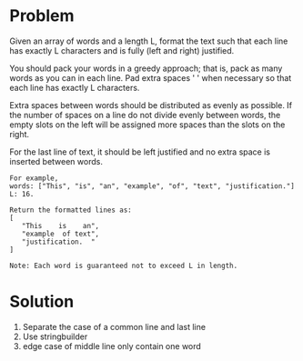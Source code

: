 Problem
===
Given an array of words and a length L, format the text such that each line has exactly L characters and is fully (left and right) justified.

You should pack your words in a greedy approach; that is, pack as many words as you can in each line. Pad extra spaces ' ' when necessary so that each line has exactly L characters.

Extra spaces between words should be distributed as evenly as possible. If the number of spaces on a line do not divide evenly between words, the empty slots on the left will be assigned more spaces than the slots on the right.

For the last line of text, it should be left justified and no extra space is inserted between words.

    For example,
    words: ["This", "is", "an", "example", "of", "text", "justification."]
    L: 16.

    Return the formatted lines as:
    [
       "This    is    an",
       "example  of text",
       "justification.  "
    ]

    Note: Each word is guaranteed not to exceed L in length.

Solution
===

1. Separate the case of a common line and last line
2. Use stringbuilder
3. edge case of middle line only contain one word